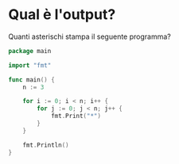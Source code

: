 # Qual è l'output?

Quanti asterischi stampa il seguente programma?

```go
package main

import "fmt"

func main() {
	n := 3

	for i := 0; i < n; i++ {
		for j := 0; j < n; j++ {
			fmt.Print("*")
		}
	}

	fmt.Println()
}
```